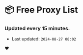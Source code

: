 # :package: Free Proxy List
### Updated every 15 minutes.

- Last updated: `2024-08-27 08:02`

:heart:
